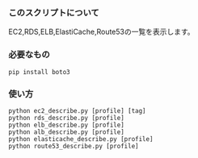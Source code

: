 ### このスクリプトについて  

EC2,RDS,ELB,ElastiCache,Route53の一覧を表示します。  

### 必要なもの  

```
pip install boto3
```

### 使い方  

```
python ec2_describe.py [profile] [tag]  
python rds_describe.py [profile]  
python elb_describe.py [profile]  
python alb_describe.py [profile]  
python elasticache_describe.py [profile]  
python route53_describe.py [profile]  
```

